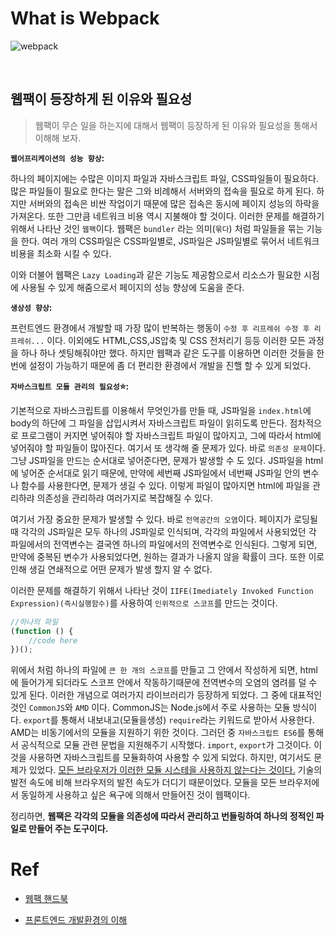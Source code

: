 # What is Webpack

![webpack](../image/webpack.PNG)

<br />

## 웹팩이 등장하게 된 이유와 필요성

> 웹팩이 무슨 일을 하는지에 대해서 웹팩이 등장하게 된 이유와 필요성을 통해서 이해해 보자.

**`웹어프리케이션의 성능 향상`:**

하나의 페이지에는 수많은 이미지 파일과 자바스크립트 파일, CSS파일들이 필요하다. 많은 파일들이 필요로 한다는 말은 그와 비례해서 서버와의 접속을 필요로 하게 된다. 하지만 서버와의 접속은 비싼 작업이기 때문에 많은 접속은 동시에 페이지 성능의 하락을 가져온다. 또한 그만큼 네트워크 비용 역시 지불해야 할 것이다. 이러한 문제를 해결하기 위해서 나타난 것인 `웹팩`이다. 웹팩은 `bundler` 라는 의미(`묶다`) 처럼 파일들을 묶는 기능을 한다. 여러 개의 CSS파일은 CSS파일별로, JS파일은 JS파일별로 묶어서 네트워크 비용을 최소화 시킬 수 있다.

이와 더불어 웹팩은 `Lazy Loading`과 같은 기능도 제공함으로서 리소스가 필요한 시점에 사용될 수 있게 해줌으로서 페이지의 성능 향상에 도움을 준다.

**`생상성 향상`:**

프런트엔드 환경에서 개발할 때 가장 많이 반복하는 행동이 `수정 후 리프레쉬 수정 후 리프레쉬...` 이다.
이외에도 HTML,CSS,JS압축 및 CSS 전처리기 등등 이러한 모든 과정을 하나 하나 셋팅해줘야만 했다. 하지만 웹팩과 같은 도구를 이용하면 이러한 것들을 한 번에 설정이 가능하기 때문에 좀 더 편리한 환경에서 개발을 진핼 할 수 있게 되었다.

**`자바스크립트 모듈 관리의 필요성`⭐:**

기본적으로 자바스크립트를 이용해서 무엇인가를 만들 때, JS파일을 `index.html`에 body의 하단에 그 파일을 삽입시켜서 자바스크립트 파일이 읽히도록 만든다. 점차적으로 프로그램이 커지면 넣어줘야 할 자바스크립트 파일이 많아지고, 그에 따라서 html에 넣어줘야 할 파일들이 많아진다. 여기서 또 생각해 줄 문제가 있다. 바로 `의존성 문제`이다. 그냥 JS파일을 만드는 순서대로 넣어준다면, 문제가 발생할 수 도 있다. JS파일을 html에 넣어준 순서대로 읽기 때문에, 만약에 세번째 JS파일에서 네번째 JS파일 안의 변수나 함수를 사용한다면, 문제가 생길 수 있다. 이렇게 파일이 많아지면 html에 파일을 관리하랴 의존성을 관리하랴 여러가지로 복잡해질 수 있다.

여기서 가장 중요한 문제가 발생할 수 있다. 바로 `전역공간의 오염`이다. 페이지가 로딩될 때 각각의 JS파일은 모두 하나의 JS파일로 인식되며, 각각의 파일에서 사용되었던 각 파일에서의 전역변수는 결국엔 하나의 파일에서의 전역변수로 인식된다. 그렇게 되면, 만약에 중복된 변수가 사용되었다면, 원하는 결과가 나올지 않을 확률이 크다. 또한 이로 인해 생길 연쇄적으로 어떤 문제가 발생 할지 알 수 없다.

이러한 문제를 해결하기 위해서 나타난 것이 `IIFE(Imediately Invoked Function Expression)(즉시실행함수)`를 사용하여 `인위적으로 스코프`를 만드는 것이다.

```javascript
//하나의 파일
(function () {
	//code here
})();
```

위에서 처럼 하나의 파일에 `큰 한 개의 스코프`를 만들고 그 안에서 작성하게 되면, html에 들어가게 되더라도 스코프 안에서 작동하기때문에 전역변수의 오염의 염려를 덜 수 있게 된다. 이러한 개념으로 여러가지 라이브러리가 등장하게 되었다. 그 중에 대표적인 것인 `CommonJS`와 `AMD` 이다. CommonJS는 Node.js에서 주로 사용하는 모듈 방식이다. `export`를 통해서 내보내고(모듈을생성) `require`라는 키워드로 받아서 사용한다. AMD는 비동기에서의 모듈을 지원하기 위한 것이다. 그러던 중 `자바스크립트 ES6`를 통해서 공식적으로 모듈 관련 문법을 지원해주기 시작했다. `import`, `export`가 그것이다. 이것을 사용하면 자바스크립트를 모듈화하여 사용할 수 있게 되었다. 하지만, 여기서도 문제가 있었다. <u>모든 브라우저가 이러한 모듈 시스테을 사용하지 않는다는 것이다.</u> 기술의 발전 속도에 비해 브라우저의 발전 속도가 더디기 때문이었다. 모듈을 모든 브라우저에서 동일하게 사용하고 싶은 욕구에 의해서 만들어진 것이 웹팩이다.

정리하면, **웹팩은 각각의 모듈을 의존성에 따라서 관리하고 번들링하여 하나의 정적인 파일로 만들어 주는 도구이다.**

# Ref

- [웹팩 핸드북](https://joshua1988.github.io/webpack-guide/motivation/why-webpack.html#%EC%9B%B9%ED%8C%A9%EC%9D%98-%EB%93%B1%EC%9E%A5-%EB%B0%B0%EA%B2%BD)

- [프론트엔드 개발환경의 이해](https://jeonghwan-kim.github.io/series/2019/12/10/frontend-dev-env-webpack-basic.html)
